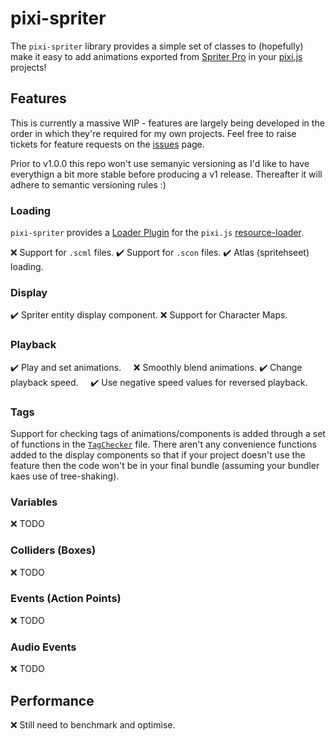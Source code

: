 # pixi-spriter

The `pixi-spriter` library provides a simple set of classes to (hopefully) make it easy to add animations exported from [Spriter Pro](https://brashmonkey.com/spriter-pro/) in your [pixi.js](https://www.pixijs.com/) projects!

## Features

This is currently a massive WIP - features are largely being developed in the order in which they're required for my own projects. Feel free to raise tickets for feature requests on the [issues](https://github.com/brinsleylogic/pixi-spriter/issues) page.

Prior to v1.0.0 this repo won't use semanyic versioning as I'd like to have everythign a bit more stable before producing a v1 release. Thereafter it will adhere to semantic versioning rules :)

### Loading

`pixi-spriter` provides a [Loader Plugin](https://pixijs.download/dev/docs/PIXI.html#ILoaderPlugin) for the `pixi.js` [resource-loader](https://pixijs.download/dev/docs/PIXI.Loader.html).

❌ Support for `.scml` files.
✔️ Support for `.scon` files.
✔️ Atlas (spritehseet) loading.

### Display

✔️ Spriter entity display component.
❌ Support for Character Maps.

### Playback

✔️ Play and set animations.
&nbsp;&nbsp;&nbsp;&nbsp;❌ Smoothly blend animations.
✔️ Change playback speed.
&nbsp;&nbsp;&nbsp;&nbsp;✔️ Use negative speed values for reversed playback.

### Tags

Support for checking tags of animations/components is added through a set of functions in the [`TagChecker`](src/animator/TagChecker.ts) file. There aren't any convenience functions added to the display components so that if your project doesn't use the feature then the code won't be in your final bundle (assuming your bundler kaes use of tree-shaking).

### Variables

❌ TODO

### Colliders (Boxes)

❌ TODO

### Events (Action Points)

❌ TODO

### Audio Events

❌ TODO

## Performance

❌ Still need to benchmark and optimise.